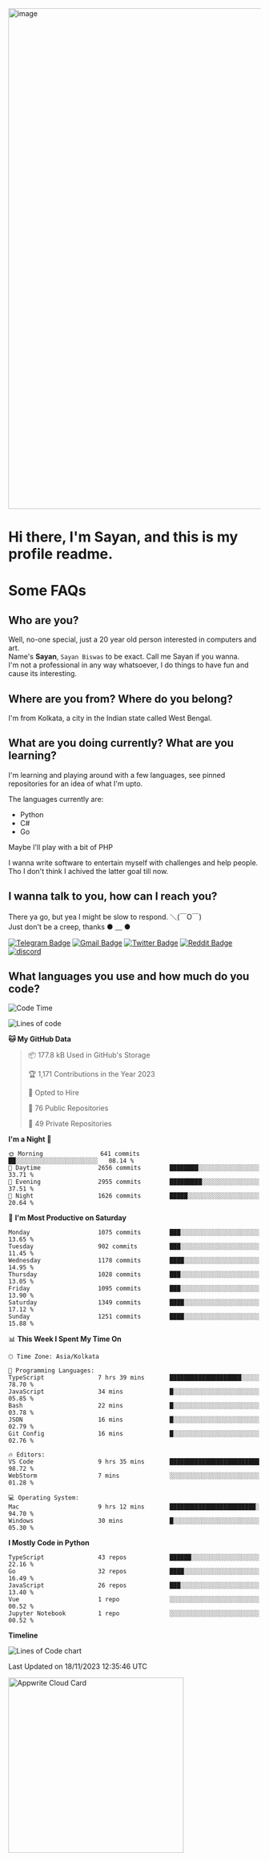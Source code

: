 <img src="https://github.com/Dank-del/Dank-del/assets/63096193/045e227e-4ef3-4c82-82b9-d22540fc40f7" alt="image" width="1000"/>


# **Hi there, I'm Sayan, and this is my profile readme.**
<!--  [![Profile views](https://gpvc.arturio.dev/dank-del)](https://github.com/dank-del) -->
# Some FAQs

## **Who are you?**

Well, no-one special, just a 20 year old person interested in computers and art. \
Name's **Sayan**, `Sayan Biswas` to be exact. Call me Sayan if you wanna. \
I'm not a professional in any way whatsoever, I do things to have fun and cause its interesting.

## **Where are you from? Where do you belong?**

I'm from Kolkata, a city in the Indian state called West Bengal.

## **What are you doing currently? What are you learning?**

I'm learning and playing around with a few languages, see pinned repositories for an idea of what I'm upto.

The languages currently are:

- Python
- C#
- Go

Maybe I'll play with a bit of PHP

I wanna write software to entertain myself with challenges and help people. \
Tho I don't think I achived the latter goal till now.

<!--## **Eww, I see a weeb profile.**

Can't help it, it's the best way to hide my face on this account
> Why do people hate weebs .-.

## **Cool, what more interests you?**

My interests are quite, weird. They're scattered all over the place. \
I've been fascinated by music and have studied it since the age of 6, I've performed on stage and on air but yeah now I've been away from that. I specialize in key instruments. \
Another thing that interests me is Media Production, aka, working with audio, video and broadcasting media.

> I just like art in general. also feeds the reason of me being obsessed with Japanese drawings (⋟ ﹏ ⋞)-->

## **I wanna talk to you, how can I reach you?**

There ya go, but yea I might be slow to respond. ＼(￣O￣) \
Just don't be a creep, thanks ● ﹏ ●

[![Telegram Badge](https://img.shields.io/badge/-dank_as_fuck-1ca0f1?style=flat-square&logo=telegram&logoColor=white&link=https://t.me/dank_as_fuck)](https://t.me/dank_as_fuck)
[![Gmail Badge](https://img.shields.io/badge/-sayan@asia.com-c14438?style=flat-square&logo=Gmail&logoColor=white&link=mailto:sayan@asia.com)](mailto:sayan@asia.com)
[![Twitter Badge](https://img.shields.io/twitter/follow/TheDankDel?style=social)](https://twitter.com/TheDankDel)
[![Reddit Badge](https://img.shields.io/reddit/user-karma/combined/dank_as_fuck_?style=social)](https://www.reddit.com/user/dank_as_fuck_/)
[![discord](https://discord-md-badge.vercel.app/api/shield/506536929152466945?style=social)](https://discordapp.com/users/506536929152466945)

## **What languages you use and how much do you code?**

<!--START_SECTION:waka-->
![Code Time](http://img.shields.io/badge/Code%20Time-1%2C319%20hrs%2028%20mins-blue)

![Lines of code](https://img.shields.io/badge/From%20Hello%20World%20I%27ve%20Written-5.9%20million%20lines%20of%20code-blue)

**🐱 My GitHub Data** 

> 📦 177.8 kB Used in GitHub's Storage 
 > 
> 🏆 1,171 Contributions in the Year 2023
 > 
> 💼 Opted to Hire
 > 
> 📜 76 Public Repositories 
 > 
> 🔑 49 Private Repositories 
 > 
**I'm a Night 🦉** 

```text
🌞 Morning                641 commits         ██░░░░░░░░░░░░░░░░░░░░░░░   08.14 % 
🌆 Daytime                2656 commits        ████████░░░░░░░░░░░░░░░░░   33.71 % 
🌃 Evening                2955 commits        █████████░░░░░░░░░░░░░░░░   37.51 % 
🌙 Night                  1626 commits        █████░░░░░░░░░░░░░░░░░░░░   20.64 % 
```
📅 **I'm Most Productive on Saturday** 

```text
Monday                   1075 commits        ███░░░░░░░░░░░░░░░░░░░░░░   13.65 % 
Tuesday                  902 commits         ███░░░░░░░░░░░░░░░░░░░░░░   11.45 % 
Wednesday                1178 commits        ████░░░░░░░░░░░░░░░░░░░░░   14.95 % 
Thursday                 1028 commits        ███░░░░░░░░░░░░░░░░░░░░░░   13.05 % 
Friday                   1095 commits        ███░░░░░░░░░░░░░░░░░░░░░░   13.90 % 
Saturday                 1349 commits        ████░░░░░░░░░░░░░░░░░░░░░   17.12 % 
Sunday                   1251 commits        ████░░░░░░░░░░░░░░░░░░░░░   15.88 % 
```


📊 **This Week I Spent My Time On** 

```text
🕑︎ Time Zone: Asia/Kolkata

💬 Programming Languages: 
TypeScript               7 hrs 39 mins       ████████████████████░░░░░   78.70 % 
JavaScript               34 mins             █░░░░░░░░░░░░░░░░░░░░░░░░   05.85 % 
Bash                     22 mins             █░░░░░░░░░░░░░░░░░░░░░░░░   03.78 % 
JSON                     16 mins             █░░░░░░░░░░░░░░░░░░░░░░░░   02.79 % 
Git Config               16 mins             █░░░░░░░░░░░░░░░░░░░░░░░░   02.76 % 

🔥 Editors: 
VS Code                  9 hrs 35 mins       █████████████████████████   98.72 % 
WebStorm                 7 mins              ░░░░░░░░░░░░░░░░░░░░░░░░░   01.28 % 

💻 Operating System: 
Mac                      9 hrs 12 mins       ████████████████████████░   94.70 % 
Windows                  30 mins             █░░░░░░░░░░░░░░░░░░░░░░░░   05.30 % 
```

**I Mostly Code in Python** 

```text
TypeScript               43 repos            ██████░░░░░░░░░░░░░░░░░░░   22.16 % 
Go                       32 repos            ████░░░░░░░░░░░░░░░░░░░░░   16.49 % 
JavaScript               26 repos            ███░░░░░░░░░░░░░░░░░░░░░░   13.40 % 
Vue                      1 repo              ░░░░░░░░░░░░░░░░░░░░░░░░░   00.52 % 
Jupyter Notebook         1 repo              ░░░░░░░░░░░░░░░░░░░░░░░░░   00.52 % 
```



**Timeline**

![Lines of Code chart](https://raw.githubusercontent.com/Dank-del/Dank-del/main/assets/bar_graph.png)


 Last Updated on 18/11/2023 12:35:46 UTC
<!--END_SECTION:waka-->

<!--## **Can I stalk your spotify?**

Um sure.

![OwO Spotify](https://spotify-recently-played-readme.vercel.app/api?user=31fdrsslnr7nvq4ytqwtw7c4rxfm&count=5)-->

<a href="https://cloud.appwrite.io/card/64773257171d49803c27">
	<img width="350" src="https://cloud.appwrite.io/v1/cards/cloud?userId=64773257171d49803c27" alt="Appwrite Cloud Card" />
</a>
